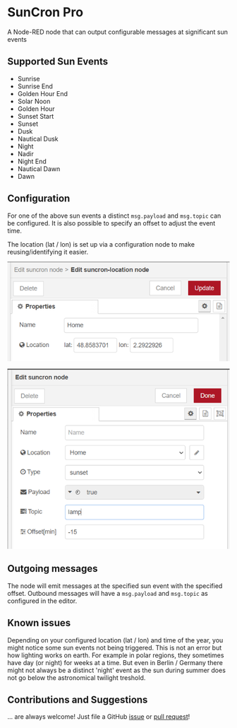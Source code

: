 # SunCron Pro

A Node-RED node that can output configurable messages at significant sun events

## Supported Sun Events

- Sunrise
- Sunrise End
- Golden Hour End
- Solar Noon
- Golden Hour
- Sunset Start
- Sunset
- Dusk
- Nautical Dusk
- Night
- Nadir
- Night End
- Nautical Dawn
- Dawn

## Configuration

For one of the above sun events a distinct `msg.payload` and `msg.topic` can be configured. It is also possible to specify an offset to adjust the event time.

The location (lat / lon) is set up via a configuration node to make reusing/identifying it easier.

![suncron-location config node](docs/config1.png)

![suncron node](docs/config2.png)

## Outgoing messages

The node will emit messages at the specified sun event with the specified offset. Outbound messages will have a `msg.payload` and `msg.topic` as configured in the editor.

## Known issues

Depending on your configured location (lat / lon) and time of the year, you might notice some sun events not being triggered. This is not an error but how lighting works on earth. For example in polar regions, they sometimes have day (or night) for weeks at a time. But even in Berlin / Germany there might not always be a distinct 'night' event as the sun during summer does not go below the astronomical twilight treshold.

## Contributions and Suggestions

... are always welcome! Just file a GitHub [issue](https://github.com/Cyberbeni/node-red-contrib-suncron-pro/issues) or [pull request](https://github.com/Cyberbeni/node-red-contrib-suncron-pro/pulls)!
